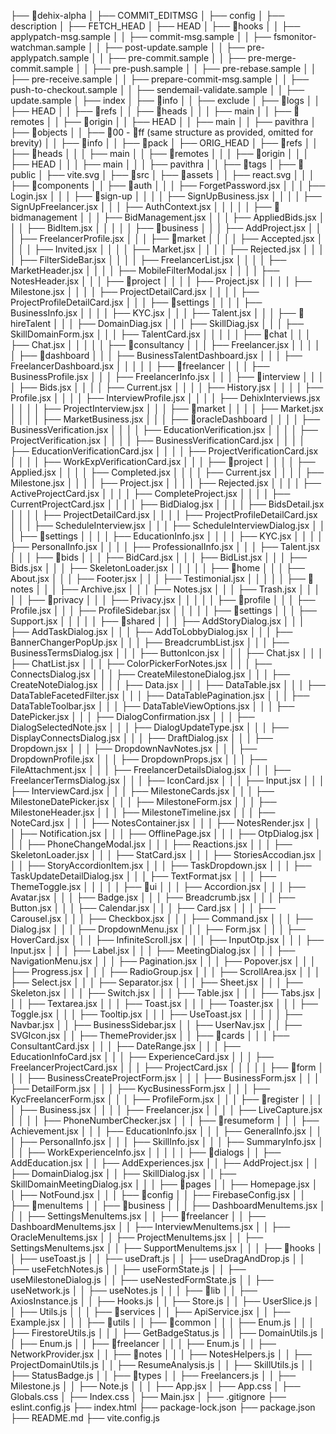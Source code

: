 ├── 📁dehix-alpha
│   ├── COMMIT_EDITMSG
│   ├── config
│   ├── description
│   ├── FETCH_HEAD
│   ├── HEAD
│   ├── 📁hooks
│   │   ├── applypatch-msg.sample
│   │   ├── commit-msg.sample
│   │   ├── fsmonitor-watchman.sample
│   │   ├── post-update.sample
│   │   ├── pre-applypatch.sample
│   │   ├── pre-commit.sample
│   │   ├── pre-merge-commit.sample
│   │   ├── pre-push.sample
│   │   ├── pre-rebase.sample
│   │   ├── pre-receive.sample
│   │   ├── prepare-commit-msg.sample
│   │   ├── push-to-checkout.sample
│   │   ├── sendemail-validate.sample
│   │   ├── update.sample
│   ├── index
│   ├── 📁info
│   │   ├── exclude
│   ├── 📁logs
│   │   ├── HEAD
│   │   ├── 📁refs
│   │       ├── 📁heads
│   │       │   ├── main
│   │       ├── 📁remotes
│   │           ├── 📁origin
│   │               ├── HEAD
│   │               ├── main
│   │               ├── pavithra
│   ├── 📁objects
│   │   ├── 📁00 - 📁ff (same structure as provided, omitted for brevity)
│   │   ├── 📁info
│   │   ├── 📁pack
│   ├── ORIG_HEAD
│   ├── 📁refs
│   │   ├── 📁heads
│   │   │   ├── main
│   │   ├── 📁remotes
│   │   │   ├── 📁origin
│   │   │       ├── HEAD
│   │   │       ├── main
│   │   │       ├── pavithra
│   │   ├── 📁tags
│
├── 📁public
│   ├── vite.svg
│
├── 📁src
│   ├── 📁assets
│   │   ├── react.svg
│   │
│   ├── 📁components
│   │   ├── 📁auth
│   │   │   ├── ForgetPassword.jsx
│   │   │   ├── Login.jsx
│   │   │   ├── 📁sign-up
│   │   │   │   ├── SignUpBusiness.jsx
│   │   │   │   ├── SignUpFreelancer.jsx
│   │   │   ├── AuthContext.jsx
│   │   │
│   │   ├── 📁bidmanagement
│   │   │   ├── BidManagement.jsx
│   │   │   ├── AppliedBids.jsx
│   │   │   ├── BidItem.jsx
│   │   │
│   │   ├── 📁business
│   │   │   ├── AddProject.jsx
│   │   │   ├── FreelancerProfile.jsx
│   │   │   ├── 📁market
│   │   │   │   ├── Accepted.jsx
│   │   │   │   ├── Invited.jsx
│   │   │   │   ├── Market.jsx
│   │   │   │   ├── Rejected.jsx
│   │   │   │   ├── FilterSideBar.jsx
│   │   │   │   ├── FreelancerList.jsx
│   │   │   │   ├── MarketHeader.jsx
│   │   │   │   ├── MobileFilterModal.jsx
│   │   │   │   ├── NotesHeader.jsx
│   │   │   ├── 📁project
│   │   │   │   ├── Project.jsx
│   │   │   │   ├── Milestone.jsx
│   │   │   │   ├── ProjectDetailCard.jsx
│   │   │   │   ├── ProjectProfileDetailCard.jsx
│   │   │   ├── 📁settings
│   │   │   │   ├── BusinessInfo.jsx
│   │   │   │   ├── KYC.jsx
│   │   │   ├── Talent.jsx
│   │   │   ├── 📁hireTalent
│   │   │       ├── DomainDiag.jsx
│   │   │       ├── SkillDiag.jsx
│   │   │       ├── SkillDomainForm.jsx
│   │   │       ├── TalentCard.jsx
│   │   │
│   │   ├── 📁chat
│   │   │   ├── Chat.jsx
│   │   │
│   │   ├── 📁consultancy
│   │   │   ├── Freelancer.jsx
│   │   │
│   │   ├── 📁dashboard
│   │   │   ├── BusinessTalentDashboard.jsx
│   │   │   ├── FreelancerDashboard.jsx
│   │   │
│   │   ├── 📁freelancer
│   │   │   ├── BusinessProfile.jsx
│   │   │   ├── FreelancerInfo.jsx
│   │   │   ├── 📁interview
│   │   │   │   ├── Bids.jsx
│   │   │   │   ├── Current.jsx
│   │   │   │   ├── History.jsx
│   │   │   │   ├── Profile.jsx
│   │   │   │   ├── InterviewProfile.jsx
│   │   │   │   ├── DehixInterviews.jsx
│   │   │   │   ├── ProjectInterview.jsx
│   │   │   ├── 📁market
│   │   │   │   ├── Market.jsx
│   │   │   │   ├── MarketBusiness.jsx
│   │   │   ├── 📁oracleDashboard
│   │   │   │   ├── BusinessVerification.jsx
│   │   │   │   ├── EducationVerification.jsx
│   │   │   │   ├── ProjectVerification.jsx
│   │   │   │   ├── BusinessVerificationCard.jsx
│   │   │   │   ├── EducationVerificationCard.jsx
│   │   │   │   ├── ProjectVerificationCard.jsx
│   │   │   │   ├── WorkExpVerificationCard.jsx
│   │   │   ├── 📁project
│   │   │   │   ├── Applied.jsx
│   │   │   │   ├── Completed.jsx
│   │   │   │   ├── Current.jsx
│   │   │   │   ├── Milestone.jsx
│   │   │   │   ├── Project.jsx
│   │   │   │   ├── Rejected.jsx
│   │   │   │   ├── ActiveProjectCard.jsx
│   │   │   │   ├── CompleteProject.jsx
│   │   │   │   ├── CurrentProjectCard.jsx
│   │   │   │   ├── BidDialog.jsx
│   │   │   │   ├── BidsDetail.jsx
│   │   │   │   ├── ProjectDetailCard.jsx
│   │   │   │   ├── ProjectProfileDetailCard.jsx
│   │   │   ├── ScheduleInterview.jsx
│   │   │   ├── ScheduleInterviewDialog.jsx
│   │   │   ├── 📁settings
│   │   │   │   ├── EducationInfo.jsx
│   │   │   │   ├── KYC.jsx
│   │   │   │   ├── PersonalInfo.jsx
│   │   │   │   ├── ProfessionalInfo.jsx
│   │   │   ├── Talent.jsx
│   │   │   ├── 📁bids
│   │   │       ├── BidCard.jsx
│   │   │       ├── BidList.jsx
│   │   │       ├── Bids.jsx
│   │   │       ├── SkeletonLoader.jsx
│   │   │
│   │   ├── 📁home
│   │   │   ├── About.jsx
│   │   │   ├── Footer.jsx
│   │   │   ├── Testimonial.jsx
│   │   │
│   │   ├── 📁notes
│   │   │   ├── Archive.jsx
│   │   │   ├── Notes.jsx
│   │   │   ├── Trash.jsx
│   │   │
│   │   ├── 📁privacy
│   │   │   ├── Privacy.jsx
│   │   │
│   │   ├── 📁profile
│   │   │   ├── Profile.jsx
│   │   │   ├── ProfileSidebar.jsx
│   │   │
│   │   ├── 📁settings
│   │   │   ├── Support.jsx
│   │   │
│   │   ├── 📁shared
│   │   │   ├── AddStoryDialog.jsx
│   │   │   ├── AddTaskDialog.jsx
│   │   │   ├── AddToLobbyDialog.jsx
│   │   │   ├── BannerChangerPopUp.jsx
│   │   │   ├── BreadcrumbList.jsx
│   │   │   ├── BusinessTermsDialog.jsx
│   │   │   ├── ButtonIcon.jsx
│   │   │   ├── Chat.jsx
│   │   │   ├── ChatList.jsx
│   │   │   ├── ColorPickerForNotes.jsx
│   │   │   ├── ConnectsDialog.jsx
│   │   │   ├── CreateMilestoneDialog.jsx
│   │   │   ├── CreateNoteDialog.jsx
│   │   │   ├── Data.jsx
│   │   │   ├── DataTable.jsx
│   │   │   ├── DataTableFacetedFilter.jsx
│   │   │   ├── DataTablePagination.jsx
│   │   │   ├── DataTableToolbar.jsx
│   │   │   ├── DataTableViewOptions.jsx
│   │   │   ├── DatePicker.jsx
│   │   │   ├── DialogConfirmation.jsx
│   │   │   ├── DialogSelectedNote.jsx
│   │   │   ├── DialogUpdateType.jsx
│   │   │   ├── DisplayConnectsDialog.jsx
│   │   │   ├── DraftDialog.jsx
│   │   │   ├── Dropdown.jsx
│   │   │   ├── DropdownNavNotes.jsx
│   │   │   ├── DropdownProfile.jsx
│   │   │   ├── DropdownProps.jsx
│   │   │   ├── FileAttachment.jsx
│   │   │   ├── FreelancerDetailsDialog.jsx
│   │   │   ├── FreelancerTermsDialog.jsx
│   │   │   ├── IconCard.jsx
│   │   │   ├── Input.jsx
│   │   │   ├── InterviewCard.jsx
│   │   │   ├── MilestoneCards.jsx
│   │   │   ├── MilestoneDatePicker.jsx
│   │   │   ├── MilestoneForm.jsx
│   │   │   ├── MilestoneHeader.jsx
│   │   │   ├── MilestoneTimeline.jsx
│   │   │   ├── NoteCard.jsx
│   │   │   ├── NotesContainer.jsx
│   │   │   ├── NotesRender.jsx
│   │   │   ├── Notification.jsx
│   │   │   ├── OfflinePage.jsx
│   │   │   ├── OtpDialog.jsx
│   │   │   ├── PhoneChangeModal.jsx
│   │   │   ├── Reactions.jsx
│   │   │   ├── SkeletonLoader.jsx
│   │   │   ├── StatCard.jsx
│   │   │   ├── StoriesAccodian.jsx
│   │   │   ├── StoryAccordionItem.jsx
│   │   │   ├── TaskDropdown.jsx
│   │   │   ├── TaskUpdateDetailDialog.jsx
│   │   │   ├── TextFormat.jsx
│   │   │   ├── ThemeToggle.jsx
│   │   │
│   │   ├── 📁ui
│   │   │   ├── Accordion.jsx
│   │   │   ├── Avatar.jsx
│   │   │   ├── Badge.jsx
│   │   │   ├── Breadcrumb.jsx
│   │   │   ├── Button.jsx
│   │   │   ├── Calendar.jsx
│   │   │   ├── Card.jsx
│   │   │   ├── Carousel.jsx
│   │   │   ├── Checkbox.jsx
│   │   │   ├── Command.jsx
│   │   │   ├── Dialog.jsx
│   │   │   ├── DropdownMenu.jsx
│   │   │   ├── Form.jsx
│   │   │   ├── HoverCard.jsx
│   │   │   ├── InfiniteScroll.jsx
│   │   │   ├── InputOtp.jsx
│   │   │   ├── Input.jsx
│   │   │   ├── Label.jsx
│   │   │   ├── MeetingDialog.jsx
│   │   │   ├── NavigationMenu.jsx
│   │   │   ├── Pagination.jsx
│   │   │   ├── Popover.jsx
│   │   │   ├── Progress.jsx
│   │   │   ├── RadioGroup.jsx
│   │   │   ├── ScrollArea.jsx
│   │   │   ├── Select.jsx
│   │   │   ├── Separator.jsx
│   │   │   ├── Sheet.jsx
│   │   │   ├── Skeleton.jsx
│   │   │   ├── Switch.jsx
│   │   │   ├── Table.jsx
│   │   │   ├── Tabs.jsx
│   │   │   ├── Textarea.jsx
│   │   │   ├── Toast.jsx
│   │   │   ├── Toaster.jsx
│   │   │   ├── Toggle.jsx
│   │   │   ├── Tooltip.jsx
│   │   │   ├── UseToast.jsx
│   │   │
│   │   ├── Navbar.jsx
│   │   ├── BusinessSidebar.jsx
│   │   ├── UserNav.jsx
│   │   ├── SVGIcon.jsx
│   │   ├── ThemeProvider.jsx
│   │   ├── 📁cards
│   │   │   ├── ConsultantCard.jsx
│   │   │   ├── DateRange.jsx
│   │   │   ├── EducationInfoCard.jsx
│   │   │   ├── ExperienceCard.jsx
│   │   │   ├── FreelancerProjectCard.jsx
│   │   │   ├── ProjectCard.jsx
│   │   │
│   │   ├── 📁form
│   │   │   ├── BusinessCreateProjectForm.jsx
│   │   │   ├── BusinessForm.jsx
│   │   │   ├── DetailForm.jsx
│   │   │   ├── KycBusinessForm.jsx
│   │   │   ├── KycFreelancerForm.jsx
│   │   │   ├── ProfileForm.jsx
│   │   │   ├── 📁register
│   │   │   │   ├── Business.jsx
│   │   │   │   ├── Freelancer.jsx
│   │   │   │   ├── LiveCapture.jsx
│   │   │   │   ├── PhoneNumberChecker.jsx
│   │   │   ├── 📁resumeform
│   │   │       ├── Achievement.jsx
│   │   │       ├── EducationInfo.jsx
│   │   │       ├── GeneralInfo.jsx
│   │   │       ├── PersonalInfo.jsx
│   │   │       ├── SkillInfo.jsx
│   │   │       ├── SummaryInfo.jsx
│   │   │       ├── WorkExperienceInfo.jsx
│   │   │
│   │   ├── 📁dialogs
│   │       ├── AddEducation.jsx
│   │       ├── AddExperiences.jsx
│   │       ├── AddProject.jsx
│   │       ├── DomainDialog.jsx
│   │       ├── SkillDialog.jsx
│   │       ├── SkillDomainMeetingDialog.jsx
│   │
│   ├── 📁pages
│   │   ├── Homepage.jsx
│   │   ├── NotFound.jsx
│   │
│   ├── 📁config
│   │   ├── FirebaseConfig.jsx
│   │   ├── 📁menuItems
│   │       ├── 📁business
│   │       │   ├── DashboardMenuItems.jsx
│   │       │   ├── SettingsMenuItems.jsx
│   │       ├── 📁freelancer
│   │           ├── DashboardMenuItems.jsx
│   │           ├── InterviewMenuItems.jsx
│   │           ├── OracleMenuItems.jsx
│   │           ├── ProjectMenuItems.jsx
│   │           ├── SettingsMenuItems.jsx
│   │           ├── SupportMenuItems.jsx
│   │
│   ├── 📁hooks
│   │   ├── useToast.js
│   │   ├── useDraft.js
│   │   ├── useDragAndDrop.js
│   │   ├── useFetchNotes.js
│   │   ├── useFormState.js
│   │   ├── useMilestoneDialog.js
│   │   ├── useNestedFormState.js
│   │   ├── useNetwork.js
│   │   ├── useNotes.js
│   │
│   ├── 📁lib
│   │   ├── AxiosInstance.js
│   │   ├── Hooks.js
│   │   ├── Store.js
│   │   ├── UserSlice.js
│   │   ├── Utils.js
│   │
│   ├── 📁services
│   │   ├── ApiService.jsx
│   │   ├── Example.jsx
│   │
│   ├── 📁utils
│   │   ├── 📁common
│   │   │   ├── Enum.js
│   │   │   ├── FirestoreUtils.js
│   │   │   ├── GetBadgeStatus.js
│   │   ├── DomainUtils.js
│   │   ├── Enum.js
│   │   ├── 📁freelancer
│   │   │   ├── Enum.js
│   │   ├── NetworkProvider.jsx
│   │   ├── 📁notes
│   │   │   ├── NotesHelpers.js
│   │   ├── ProjectDomainUtils.js
│   │   ├── ResumeAnalysis.js
│   │   ├── SkillUtils.js
│   │   ├── StatusBadge.js
│   │   ├── 📁types
│   │       ├── Freelancers.js
│   │       ├── Milestone.js
│   │       ├── Note.js
│   │
│   ├── App.jsx
│   ├── App.css
│   ├── Globals.css
│   ├── Index.css
│   ├── Main.jsx
│
├── .gitignore
├── eslint.config.js
├── index.html
├── package-lock.json
├── package.json
├── README.md
├── vite.config.js